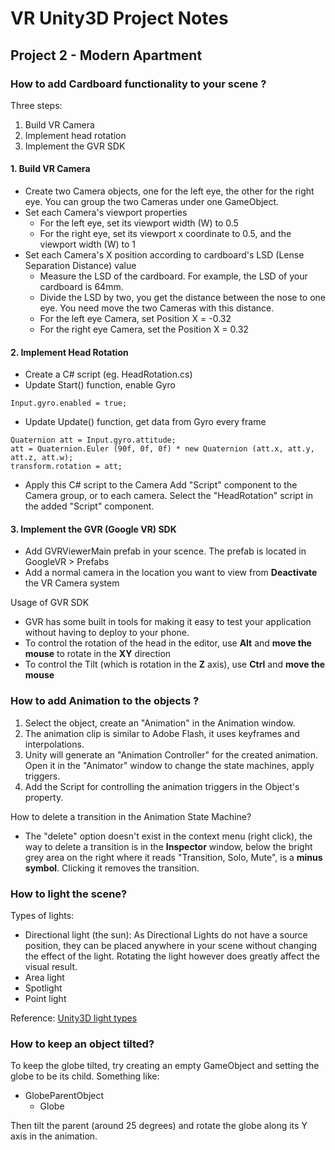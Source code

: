 # VR Unity3D Project Notes

## Project 2 - Modern Apartment

### How to add Cardboard functionality to your scene ?

Three steps:
1. Build VR Camera
2. Implement head rotation
3. Implement the GVR SDK

#### 1. Build VR Camera

- Create two Camera objects, one for the left eye, the other for the right eye. You can group the two Cameras under one GameObject.
- Set each Camera's viewport properties
  - For the left eye, set its viewport width (W) to 0.5
  - For the right eye, set its viewport x coordinate to 0.5, and the viewport width (W) to 1
- Set each Camera's X position according to cardboard's LSD (Lense Separation Distance) value
  - Measure the LSD of the cardboard. For example, the LSD of your cardboard is 64mm.
  - Divide the LSD by two, you get the distance between the nose to one eye. You need move the two Cameras with this distance.
  - For the left eye Camera, set Position X = -0.32
  - For the right eye Camera, set the Position X = 0.32

#### 2. Implement Head Rotation

- Create a C# script (eg. HeadRotation.cs)
- Update Start() function, enable Gyro

```
Input.gyro.enabled = true;
```

- Update Update() function, get data from Gyro every frame

```
Quaternion att = Input.gyro.attitude;
att = Quaternion.Euler (90f, 0f, 0f) * new Quaternion (att.x, att.y, att.z, att.w);
transform.rotation = att;
```

- Apply this C# script to the Camera
Add "Script" component to the Camera group, or to each camera. Select the "HeadRotation" script in the added "Script" component.

#### 3. Implement the GVR (Google VR) SDK

- Add GVRViewerMain prefab in your scence. The prefab is located in GoogleVR > Prefabs
- Add a normal camera in the location you want to view from **Deactivate** the VR Camera system

Usage of GVR SDK
- GVR has some built in tools for making it easy to test your application without having to deploy to your phone.
- To control the rotation of the head in the editor, use **Alt** and **move the mouse** to rotate in the **XY** direction
- To control the Tilt (which is rotation in the **Z** axis), use **Ctrl** and **move the mouse**

### How to add Animation to the objects ?

1. Select the object, create an "Animation" in the Animation window.
2. The animation clip is similar to Adobe Flash, it uses keyframes and interpolations.
3. Unity will generate an "Animation Controller" for the created animation. Open it in the "Animator" window to change the state machines, apply triggers.
4. Add the Script for controlling the animation triggers in the Object's property.

How to delete a transition in the Animation State Machine?
- The "delete" option doesn't exist in the context menu (right click), the way to delete a transition is in the **Inspector** window, below the bright grey area on the right where it reads "Transition, Solo, Mute", is a **minus symbol**. Clicking it removes the transition.

### How to light the scene?

Types of lights:
- Directional light (the sun): As Directional Lights do not have a source position, they can be placed anywhere in your scene without changing the effect of the light. Rotating the light however does greatly affect the visual result.
- Area light
- Spotlight
- Point light

Reference: [Unity3D light types](https://unity3d.com/learn/tutorials/topics/graphics/light-types?playlist=17102)

### How to keep an object tilted?

To keep the globe tilted, try creating an empty GameObject and setting the globe to be its child. Something like:
- GlobeParentObject
  - Globe

Then tilt the parent (around 25 degrees) and rotate the globe along its Y axis in the animation.

